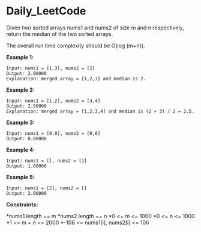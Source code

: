 # Daily_LeetCode

Given two sorted arrays nums1 and nums2 of size m and n respectively, return the median of the two sorted arrays.

The overall run time complexity should be O(log (m+n)).

**Example 1:**
```
Input: nums1 = [1,3], nums2 = [2]
Output: 2.00000
Explanation: merged array = [1,2,3] and median is 2.
```
**Example 2:**
```
Input: nums1 = [1,2], nums2 = [3,4]
Output: 2.50000
Explanation: merged array = [1,2,3,4] and median is (2 + 3) / 2 = 2.5.
```
**Example 3:**
```
Input: nums1 = [0,0], nums2 = [0,0]
Output: 0.00000
```
**Example 4:**
```
Input: nums1 = [], nums2 = [1]
Output: 1.00000
```
**Example 5:**
```
Input: nums1 = [2], nums2 = []
Output: 2.00000
 ```

**Constraints:**

*nums1.length == m
*nums2.length == n
*0 <= m <= 1000
*0 <= n <= 1000
*1 <= m + n <= 2000
*-106 <= nums1[i], nums2[i] <= 106

